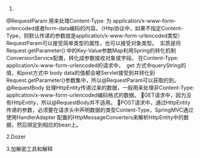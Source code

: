 




1.
@RequestParam
用来处理Content-Type: 为 application/x-www-form-urlencoded或者form-data编码的内容。（Http协议中，如果不指定Content-Type，则默认传递的参数就是application/x-www-form-urlencoded类型）
RequestParam可以接受简单类型的属性，也可以接受对象类型。 
实质是将Request.getParameter() 中的Key-Value参数Map利用Spring的转化机制ConversionService配置，转化成参数接收对象或字段。
在Content-Type: application/x-www-form-urlencoded的请求中， 
get 方式中queryString的值，和post方式中 body data的值都会被Servlet接受到并转化到Request.getParameter()参数集中，所以@RequestParam可以获取的到。
@RequestBody
处理HttpEntity传递过来的数据，一般用来处理非Content-Type: application/x-www-form-urlencoded编码格式的数据。
GET请求中，因为没有HttpEntity，所以@RequestBody并不适用。
POST请求中，通过HttpEntity传递的参数，必须要在请求头中声明数据的类型Content-Type，SpringMVC通过使用HandlerAdapter 配置的HttpMessageConverters来解析HttpEntity中的数据，然后绑定到相应的bean上。

2.Dozer

3.加解密工具和解释
